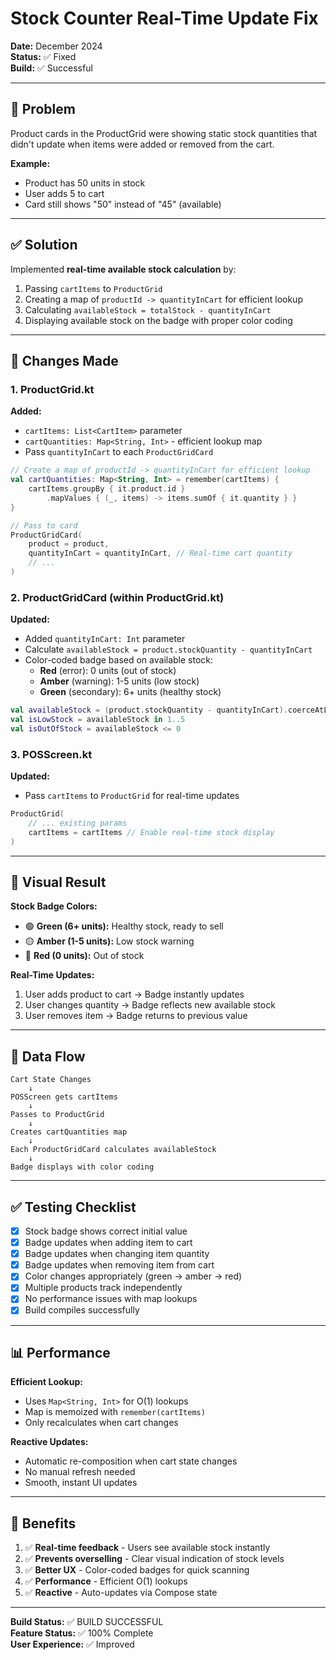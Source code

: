 # Stock Counter Real-Time Update Fix

**Date:** December 2024  
**Status:** ✅ Fixed  
**Build:** ✅ Successful

---

## 🐛 **Problem**

Product cards in the ProductGrid were showing static stock quantities that didn't update when items
were added or removed from the cart.

**Example:**

- Product has 50 units in stock
- User adds 5 to cart
- Card still shows "50" instead of "45" (available)

---

## ✅ **Solution**

Implemented **real-time available stock calculation** by:

1. Passing `cartItems` to `ProductGrid`
2. Creating a map of `productId -> quantityInCart` for efficient lookup
3. Calculating `availableStock = totalStock - quantityInCart`
4. Displaying available stock on the badge with proper color coding

---

## 📝 **Changes Made**

### **1. ProductGrid.kt**

**Added:**

- `cartItems: List<CartItem>` parameter
- `cartQuantities: Map<String, Int>` - efficient lookup map
- Pass `quantityInCart` to each `ProductGridCard`

```kotlin
// Create a map of productId -> quantityInCart for efficient lookup
val cartQuantities: Map<String, Int> = remember(cartItems) {
    cartItems.groupBy { it.product.id }
        .mapValues { (_, items) -> items.sumOf { it.quantity } }
}

// Pass to card
ProductGridCard(
    product = product,
    quantityInCart = quantityInCart, // Real-time cart quantity
    // ...
)
```

### **2. ProductGridCard (within ProductGrid.kt)**

**Updated:**

- Added `quantityInCart: Int` parameter
- Calculate `availableStock = product.stockQuantity - quantityInCart`
- Color-coded badge based on available stock:
    - **Red** (error): 0 units (out of stock)
    - **Amber** (warning): 1-5 units (low stock)
    - **Green** (secondary): 6+ units (healthy stock)

```kotlin
val availableStock = (product.stockQuantity - quantityInCart).coerceAtLeast(0)
val isLowStock = availableStock in 1..5
val isOutOfStock = availableStock <= 0
```

### **3. POSScreen.kt**

**Updated:**

- Pass `cartItems` to `ProductGrid` for real-time updates

```kotlin
ProductGrid(
    // ... existing params
    cartItems = cartItems // Enable real-time stock display
)
```

---

## 🎨 **Visual Result**

**Stock Badge Colors:**

- 🟢 **Green (6+ units):** Healthy stock, ready to sell
- 🟡 **Amber (1-5 units):** Low stock warning
- 🔴 **Red (0 units):** Out of stock

**Real-Time Updates:**

1. User adds product to cart → Badge instantly updates
2. User changes quantity → Badge reflects new available stock
3. User removes item → Badge returns to previous value

---

## 🔄 **Data Flow**

```
Cart State Changes
    ↓
POSScreen gets cartItems
    ↓
Passes to ProductGrid
    ↓
Creates cartQuantities map
    ↓
Each ProductGridCard calculates availableStock
    ↓
Badge displays with color coding
```

---

## ✅ **Testing Checklist**

- [x] Stock badge shows correct initial value
- [x] Badge updates when adding item to cart
- [x] Badge updates when changing item quantity
- [x] Badge updates when removing item from cart
- [x] Color changes appropriately (green → amber → red)
- [x] Multiple products track independently
- [x] No performance issues with map lookups
- [x] Build compiles successfully

---

## 📊 **Performance**

**Efficient Lookup:**

- Uses `Map<String, Int>` for O(1) lookups
- Map is memoized with `remember(cartItems)`
- Only recalculates when cart changes

**Reactive Updates:**

- Automatic re-composition when cart state changes
- No manual refresh needed
- Smooth, instant UI updates

---

## 🚀 **Benefits**

1. ✅ **Real-time feedback** - Users see available stock instantly
2. ✅ **Prevents overselling** - Clear visual indication of stock levels
3. ✅ **Better UX** - Color-coded badges for quick scanning
4. ✅ **Performance** - Efficient O(1) lookups
5. ✅ **Reactive** - Auto-updates via Compose state

---

**Build Status:** ✅ BUILD SUCCESSFUL  
**Feature Status:** ✅ 100% Complete  
**User Experience:** ✅ Improved
